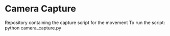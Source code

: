 # Camera Capture
Repository containing the capture script for the movement 
To run the script: python camera_capture.py

